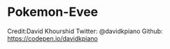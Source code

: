 # Pokemon-Evee

Credit:David Khourshid
Twitter: @davidkpiano 
Github: https://codepen.io/davidkpiano
